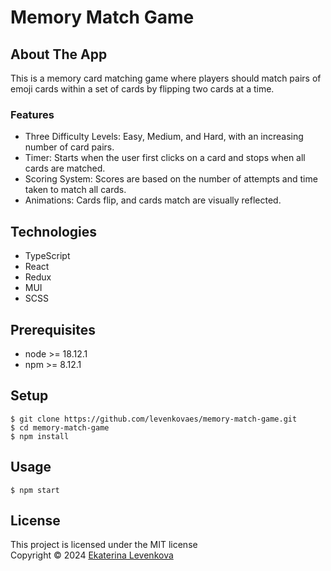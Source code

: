 # Memory Match Game

## About The App
This is a memory card matching game where players should match pairs of emoji cards within a set of cards by flipping two cards at a time.

### Features
- Three Difficulty Levels: Easy, Medium, and Hard, with an increasing number of card pairs.
- Timer: Starts when the user first clicks on a card and stops when all cards are matched.
- Scoring System: Scores are based on the number of attempts and time taken to match all cards.
- Animations: Cards flip, and cards match are visually reflected.

## Technologies
- TypeScript
- React
- Redux
- MUI
- SCSS

## Prerequisites
- node >= 18.12.1
- npm >= 8.12.1

## Setup
    $ git clone https://github.com/levenkovaes/memory-match-game.git
    $ cd memory-match-game
    $ npm install

## Usage
    $ npm start

## License
This project is licensed under the MIT license <br> 
Copyright © 2024 [Ekaterina Levenkova](https://github.com/levenkovaes)
